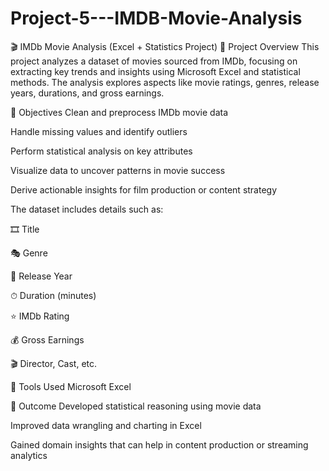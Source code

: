 # Project-5---IMDB-Movie-Analysis

🎬 IMDb Movie Analysis (Excel + Statistics Project)
📌 Project Overview
This project analyzes a dataset of movies sourced from IMDb, focusing on extracting key trends and insights using Microsoft Excel and statistical methods. The analysis explores aspects like movie ratings, genres, release years, durations, and gross earnings.

🎯 Objectives
Clean and preprocess IMDb movie data

Handle missing values and identify outliers

Perform statistical analysis on key attributes

Visualize data to uncover patterns in movie success

Derive actionable insights for film production or content strategy

The dataset includes details such as:

🎞 Title

🎭 Genre

📅 Release Year

⏱ Duration (minutes)

⭐ IMDb Rating

💰 Gross Earnings

🎬 Director, Cast, etc.



🧮 Tools Used
Microsoft Excel



🚀 Outcome
Developed statistical reasoning using movie data

Improved data wrangling and charting in Excel

Gained domain insights that can help in content production or streaming analytics
